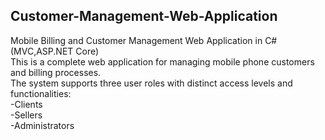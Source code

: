 ## Customer-Management-Web-Application
Mobile Billing and Customer Management Web Application in C# (MVC,ASP.NET Core)  
This is a complete web application for managing mobile phone customers and billing processes.  
The system supports three user roles with distinct access levels and functionalities:  
-Clients  
-Sellers  
-Administrators  



